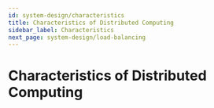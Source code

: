 ```yaml
---
id: system-design/characteristics
title: Characteristics of Distributed Computing
sidebar_label: Characteristics
next_page: system-design/load-balancing
---
```


# Characteristics of Distributed Computing